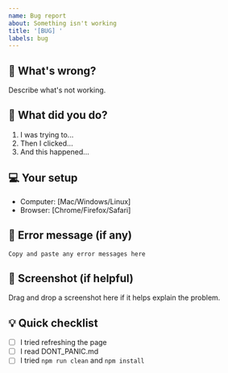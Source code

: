 ```yaml
---
name: Bug report
about: Something isn't working
title: '[BUG] '
labels: bug
---
```


## 🐛 What's wrong?
Describe what's not working.

## 🔄 What did you do?
1. I was trying to...
2. Then I clicked...
3. And this happened...

## 💻 Your setup
- Computer: [Mac/Windows/Linux]
- Browser: [Chrome/Firefox/Safari]

## 🚨 Error message (if any)
```
Copy and paste any error messages here
```

## 📸 Screenshot (if helpful)
Drag and drop a screenshot here if it helps explain the problem.

## 💡 Quick checklist
- [ ] I tried refreshing the page
- [ ] I read DONT_PANIC.md
- [ ] I tried `npm run clean` and `npm install`